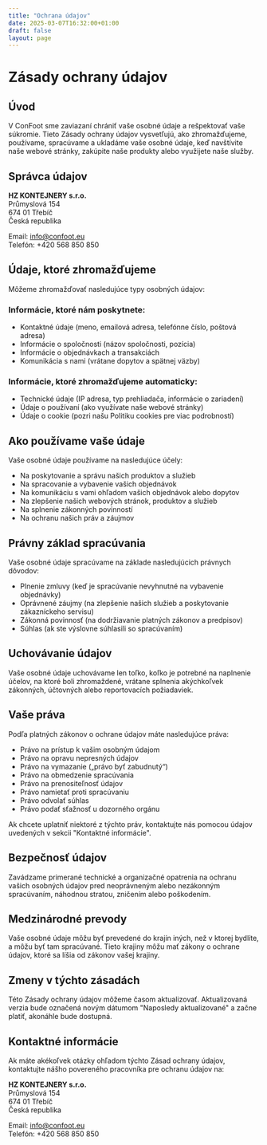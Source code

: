 ```yaml
---
title: "Ochrana údajov"
date: 2025-03-07T16:32:00+01:00
draft: false
layout: page
---
```


# Zásady ochrany údajov

## Úvod

V ConFoot sme zaviazaní chrániť vaše osobné údaje a rešpektovať vaše súkromie. Tieto Zásady ochrany údajov vysvetľujú, ako zhromažďujeme, používame, spracúvame a ukladáme vaše osobné údaje, keď navštívite naše webové stránky, zakúpite naše produkty alebo využijete naše služby.

## Správca údajov

**HZ KONTEJNERY s.r.o.**  
Průmyslová 154  
674 01 Třebíč  
Česká republika

Email: info@confoot.eu  
Telefón: +420 568 850 850

## Údaje, ktoré zhromažďujeme

Môžeme zhromažďovať nasledujúce typy osobných údajov:

### Informácie, ktoré nám poskytnete:
- Kontaktné údaje (meno, emailová adresa, telefónne číslo, poštová adresa)
- Informácie o spoločnosti (názov spoločnosti, pozícia)
- Informácie o objednávkach a transakciách
- Komunikácia s nami (vrátane dopytov a spätnej väzby)

### Informácie, ktoré zhromažďujeme automaticky:
- Technické údaje (IP adresa, typ prehliadača, informácie o zariadení)
- Údaje o používaní (ako využívate naše webové stránky)
- Údaje o cookie (pozri našu Politiku cookies pre viac podrobností)

## Ako používame vaše údaje

Vaše osobné údaje používame na nasledujúce účely:

- Na poskytovanie a správu našich produktov a služieb
- Na spracovanie a vybavenie vašich objednávok
- Na komunikáciu s vami ohľadom vašich objednávok alebo dopytov
- Na zlepšenie našich webových stránok, produktov a služieb
- Na splnenie zákonných povinností
- Na ochranu našich práv a záujmov

## Právny základ spracúvania

Vaše osobné údaje spracúvame na základe nasledujúcich právnych dôvodov:

- Plnenie zmluvy (keď je spracúvanie nevyhnutné na vybavenie objednávky)
- Oprávnené záujmy (na zlepšenie našich služieb a poskytovanie zákazníckeho servisu)
- Zákonná povinnosť (na dodržiavanie platných zákonov a predpisov)
- Súhlas (ak ste výslovne súhlasili so spracúvaním)

## Uchovávanie údajov

Vaše osobné údaje uchovávame len toľko, koľko je potrebné na naplnenie účelov, na ktoré boli zhromaždené, vrátane splnenia akýchkoľvek zákonných, účtovných alebo reportovacích požiadaviek.

## Vaše práva

Podľa platných zákonov o ochrane údajov máte nasledujúce práva:

- Právo na prístup k vašim osobným údajom
- Právo na opravu nepresných údajov
- Právo na vymazanie („právo byť zabudnutý“)
- Právo na obmedzenie spracúvania
- Právo na prenositeľnosť údajov
- Právo namietať proti spracúvaniu
- Právo odvolať súhlas
- Právo podať sťažnosť u dozorného orgánu

Ak chcete uplatniť niektoré z týchto práv, kontaktujte nás pomocou údajov uvedených v sekcii "Kontaktné informácie".

## Bezpečnosť údajov

Zavádzame primerané technické a organizačné opatrenia na ochranu vašich osobných údajov pred neoprávneným alebo nezákonným spracúvaním, náhodnou stratou, zničením alebo poškodením.

## Medzinárodné prevody

Vaše osobné údaje môžu byť prevedené do krajín iných, než v ktorej bydlíte, a môžu byť tam spracúvané. Tieto krajiny môžu mať zákony o ochrane údajov, ktoré sa líšia od zákonov vašej krajiny.

## Zmeny v týchto zásadách

Této Zásady ochrany údajov môžeme časom aktualizovať. Aktualizovaná verzia bude označená novým dátumom "Naposledy aktualizované" a začne platiť, akonáhle bude dostupná.

## Kontaktné informácie

Ak máte akékoľvek otázky ohľadom týchto Zásad ochrany údajov, kontaktujte nášho povereného pracovníka pre ochranu údajov na:

**HZ KONTEJNERY s.r.o.**  
Průmyslová 154  
674 01 Třebíč  
Česká republika

Email: info@confoot.eu  
Telefón: +420 568 850 850